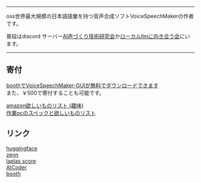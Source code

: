 
-----

oss世界最大規模の日本語語彙を持つ音声合成ソフトVoiceSpeechMakerの作者です。  

普段はdiscord サーバー[AI声づくり技術研究会](https://discord.gg/CU96Jd5Hau)か[ローカルllmに向き合う会](https://discord.gg/whhVuP8EM7)にいます。

-----

## 寄付
[boothでVoiceSpeechMaker-GUIが無料でダウンロードできます](https://warihima-soft.booth.pm/items/7090520)  
また、￥500で寄付することも可能です。

[amazon欲しいものリスト (趣味)](https://www.amazon.jp/hz/wishlist/ls/2RJFFCYR0IVXU?ref_=wl_share)  
[作業pcのスペックと欲しいものリスト](https://warihima.blogspot.com/p/blog-page.html)


## リンク
[huggingface](https://huggingface.co/WariHima)  
[zenn](https://zenn.dev/warihima)  
[laplas score](https://lapras.com/person)  
[AtCoder](https://atcoder.jp/users/WariHima)  
[booth](https://warihima-soft.booth.pm/)
<!---
WariHima/WariHima is a ✨ special ✨ repository because its `README.md` (this file) appears on your GitHub profile.
You can click the Preview link to take a look at your changes.
--->
